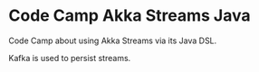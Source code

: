 # Code Camp Akka Streams Java

Code Camp about using Akka Streams via its Java DSL.

Kafka is used to persist streams.
